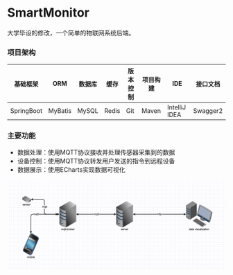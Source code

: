 # SmartMonitor

大学毕设的修改，一个简单的物联网系统后端。

### 项目架构

基础框架|ORM|数据库|缓存|版本控制|项目构建|IDE|接口文档
-|-|-|-|-|-|-|-
SpringBoot|MyBatis|MySQL|Redis|Git|Maven|IntelliJ IDEA|Swagger2

### 主要功能

- 数据处理：使用MQTT协议接收并处理传感器采集到的数据
- 设备控制：使用MQTT协议转发用户发送的指令到远程设备
- 数据展示：使用ECharts实现数据可视化

![](WX20181001-220127@2x.png)
